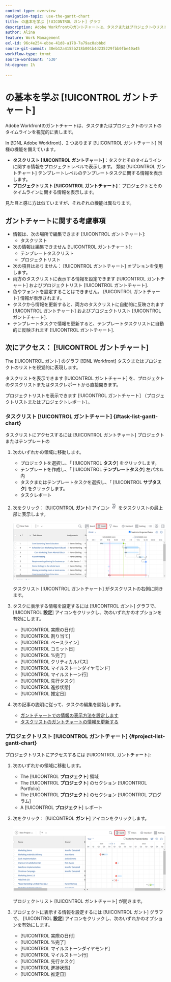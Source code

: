 ```yaml
---
content-type: overview
navigation-topic: use-the-gantt-chart
title: の基本を学ぶ [!UICONTROL ガント] グラフ
description: Adobe Workfrontのガントチャートは、タスクまたはプロジェクトのリストのタイムラインを視覚的に表します。
author: Alina
feature: Work Management
exl-id: 96c4e254-ebbe-41d8-a178-7a79ac0abbbd
source-git-commit: 30eb12a4155b218b001b4d235229fbb0fbe40a45
workflow-type: tm+mt
source-wordcount: '530'
ht-degree: 1%

---
```


# の基本を学ぶ [!UICONTROL ガントチャート]

<!-- Audited: 01/2024 -->

Adobe Workfrontのガントチャートは、タスクまたはプロジェクトのリストのタイムラインを視覚的に表します。

In [!DNL Adobe Workfront]、2 つあります [!UICONTROL ガントチャート] 同様の機能を備えています。

* **タスクリスト [!UICONTROL ガントチャート]**：タスクとそのタイムラインに関する情報をプロジェクトレベルで表示します。 類似 [!UICONTROL ガントチャート] テンプレートレベルのテンプレートタスクに関する情報を表示します。
* **プロジェクトリスト [!UICONTROL ガントチャート]**：プロジェクトとそのタイムラインに関する情報を表示します。

見た目と感じ方は似ていますが、それぞれの機能は異なります。

## ガントチャートに関する考慮事項

* 情報は、次の場所で編集できます [!UICONTROL ガントチャート]:
   * タスクリスト
* 次の情報は編集できません [!UICONTROL ガントチャート]:
   * テンプレートタスクリスト
   * プロジェクトリスト
* 次の項目はありません： [!UICONTROL ガントチャート] オプションを使用します。
* 両方のタスクリストに表示する情報を設定できます [!UICONTROL ガントチャート] およびプロジェクトリスト [!UICONTROL ガントチャート].
* 色やフォントを設定することはできません。 [!UICONTROL ガントチャート] 情報が表示されます。
* タスクから情報を更新すると、両方のタスクリストに自動的に反映されます [!UICONTROL ガントチャート] およびプロジェクトリスト [!UICONTROL ガントチャート].
* テンプレートタスクで情報を更新すると、テンプレートタスクリストに自動的に反映されます [!UICONTROL ガントチャート].

## 次にアクセス： [!UICONTROL ガントチャート]

The [!UICONTROL ガント] のグラフ [!DNL Workfront]  タスクまたはプロジェクトのリストを視覚的に表現します。

タスクリストを表示できます [!UICONTROL ガントチャート] を、プロジェクトのタスクリストまたはタスクレポートから直接開きます。

プロジェクトリストを表示できます [!UICONTROL ガントチャート] （プロジェクトリストまたはプロジェクトレポート）。

### タスクリスト [!UICONTROL ガントチャート] {#task-list-gantt-chart}

<!--The task list [!UICONTROL Gantt Chart] is accessible in the following areas:

* In a Project

   * [!UICONTROL Tasks] section
   * [!UICONTROL Subtasks] section of a task

* In a [!UICONTROL Template]

* In a [!UICONTROL Task] report-->

タスクリストにアクセスするには [!UICONTROL ガントチャート] プロジェクトまたはテンプレートの

1. 次のいずれかの領域に移動します。

   * プロジェクトを選択し、「 [!UICONTROL **タスク**] をクリックします。
   * テンプレートを作成し、「 [!UICONTROL **テンプレートタスク**] 左パネル内
   * タスクまたはテンプレートタスクを選択し、「 [!UICONTROL **サブタスク**] をクリックします。
   * タスクレポート

1. 次をクリック： [!UICONTROL **ガント**] アイコン ![](assets/gantt-icon-nwe.png) をタスクリストの最上部に表示します。

   ![](assets/task-list-gantt.png)

   タスクリスト [!UICONTROL ガントチャート] がタスクリストの右側に開きます。

1. タスクに表示する情報を設定するには [!UICONTROL ガント] グラフで、 [!UICONTROL **設定**] アイコンをクリックし、次のいずれかのオプションを有効にします。

   * [!UICONTROL 実際の日付]
   * [!UICONTROL 割り当て]
   * [!UICONTROL ベースライン]
   * [!UICONTROL コミット日]
   * [!UICONTROL %完了]
   * [!UICONTROL クリティカルパス]
   * [!UICONTROL マイルストーンダイヤモンド]
   * [!UICONTROL マイルストーン行]
   * [!UICONTROL 先行タスク]
   * [!UICONTROL 進捗状態]
   * [!UICONTROL 推定日]

1. 次の記事の説明に従って、タスクの編集を開始します。

   * [ガントチャートでの情報の表示方法を設定します](../use-the-gantt-chart/configure-info-on-gantt-chart.md)
   * [タスクリストのガントチャートの情報を更新する](../use-the-gantt-chart/update-info-task-list-gantt.md)

### プロジェクトリスト [!UICONTROL ガントチャート] {#project-list-gantt-chart}

<!--The project list [!UICONTROL Gantt Chart] is accessible in the following areas:

* In the [!UICONTROL Projects] area
* In the [!UICONTROL Projects] section of a [!UICONTROL Portfolio]
* In the [!UICONTROL Projects] section of a [!UICONTROL Program]
* In a [!UICONTROL Project] report-->

プロジェクトリストにアクセスするには [!UICONTROL ガントチャート]:

1. 次のいずれかの領域に移動します。

   * The [!UICONTROL **プロジェクト**] 領域
   * The [!UICONTROL **プロジェクト**] のセクション [!UICONTROL Portfolio]
   * The [!UICONTROL **プロジェクト**] のセクション [!UICONTROL プログラム]
   * A [!UICONTROL **プロジェクト**] レポート

1. 次をクリック： [!UICONTROL **ガント**] アイコンをクリックします。

   ![](assets/project-list-gantt.png)

   プロジェクトリスト [!UICONTROL ガントチャート] が開きます。

1. プロジェクトに表示する情報を設定するには [!UICONTROL ガント] グラフで、 [!UICONTROL **設定**] アイコンをクリックし、次のいずれかのオプションを有効にします。

   * [!UICONTROL 実際の日付]
   * [!UICONTROL %完了]
   * [!UICONTROL マイルストーンダイヤモンド]
   * [!UICONTROL マイルストーン行]
   * [!UICONTROL 先行タスク]
   * [!UICONTROL 進捗状態]
   * [!UICONTROL 推定日]
